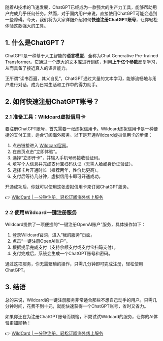 随着AI技术的飞速发展，ChatGPT已经成为一款强大的生产力工具，能够帮助用户完成几乎任何任务。然而，对于国内用户来说，直接使用ChatGPT可能会遇到一些障碍。今天，我们将为大家详细介绍如何**快速注册ChatGPT账号**，让你轻松体验这款强大的工具。

## 1. 什么是ChatGPT？

ChatGPT是一种基于人工智能的**语言模型**，全称为Chat Generative Pre-trained Transformer。它通过一个庞大的文本库进行训练，利用**上千亿个参数**反复学习，从而具备了接近真人的语言能力。

正所谓“读书百遍，其义自见”，ChatGPT通过大量的文本学习，能够流畅地与用户进行对话，成为日常生活和工作中的得力助手。

## 2. 如何快速注册ChatGPT账号？

### 2.1 准备工具：Wildcard虚拟信用卡

要注册ChatGPT账号，首先需要一张虚拟信用卡。Wildcard虚拟信用卡是一种便捷的支付工具，适合订阅海外服务。以下是开通Wildcard虚拟信用卡的步骤：

1. 点击链接进入 [Wildcard官网](https://bit.ly/bewildcard)。
2. 在首页点击“立即体验”。
3. 选择“立即开卡”，并输入手机号码接收验证码。
4. 填写个人信息并完成支付宝扫码认证（无需人脸或身份证验证）。
5. 选择卡片开通时长（推荐两年，性价比更高）。
6. 支付后等待几分钟，虚拟信用卡即可开通成功。

开通成功后，你就可以使用这张虚拟信用卡来订阅ChatGPT服务。

👉 [WildCard | 一分钟注册，轻松订阅海外线上服务](https://bit.ly/bewildcard)

### 2.2 使用Wildcard一键注册服务

Wildcard提供了一项便捷的“一键注册OpenAI账户”服务，具体操作如下：

1. 登录Wildcard官网，进入“我的服务”页面。
2. 点击“一键注册OpenAI账户”。
3. 根据提示完成支付（支持余额支付或支付宝扫码支付）。
4. 支付完成后，系统会生成一个ChatGPT账号和密码。

通过这项服务，你无需繁琐的操作，只需几分钟即可完成注册，轻松使用ChatGPT。

## 3. 结语

总的来说，Wildcard的一键注册服务非常适合那些不想自己动手的用户。只需几分钟时间，花费不到十元，就能快速获得一个ChatGPT账号，省时又省力。

如果你还在为注册ChatGPT账号而烦恼，不妨试试Wildcard的服务，让你的AI体验更加顺畅！

👉 [WildCard | 一分钟注册，轻松订阅海外线上服务](https://bit.ly/bewildcard)